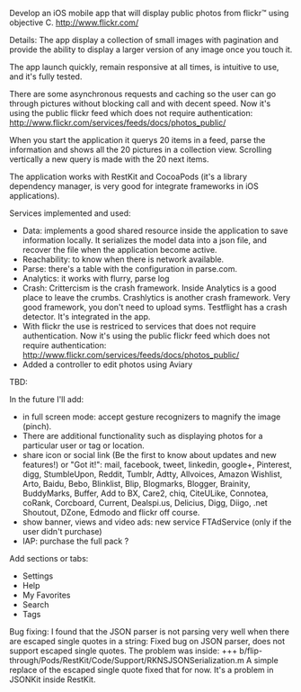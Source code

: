 Develop an iOS mobile app that will display public photos from flickr™ using objective C. 
http://www.flickr.com/ 

Details:
The app display a collection of small images with pagination and provide the ability to display a larger version of any image once you touch it.

The app launch quickly, remain responsive at all times, is intuitive to use, and it's fully tested.

There are some asynchronous requests and caching so the user can go through pictures without blocking call and with decent speed.
Now it's using the public flickr feed which does not require authentication: http://www.flickr.com/services/feeds/docs/photos_public/

When you start the application it querys 20 items in a feed, parse the information and shows all the 20 pictures in a collection view.
Scrolling vertically a new query is made with the 20 next items.

The application works with RestKit and CocoaPods (it's a library dependency manager, is very good for integrate frameworks in iOS applications).

Services implemented and used:
- Data: implements a good shared resource inside the application to save information locally. It serializes the model data into a json file, and recover the file when the application become active.
- Reachability: to know when there is network available.
- Parse: there's a table with the configuration in parse.com.
- Analytics: it works with flurry, parse log
- Crash:
    Crittercism is the crash framework. Inside Analytics is a good place to leave the crumbs.
    Crashlytics is another crash framework. Very good framework, you don't need to upload syms.
    Testflight has a crash detector. It's integrated in the app.
- With flickr the use is restriced to services that does not require authentication. Now it's using the public flickr feed which does not require authentication: http://www.flickr.com/services/feeds/docs/photos_public/
- Added a controller to edit photos using Aviary

TBD:

In the future I'll add:
- in full screen mode: accept gesture recognizers to magnify the image (pinch).
- There are additional functionality such as displaying photos for a particular user or tag or location.
- share icon or social link (Be the first to know about updates and new features!) or "Got it!": mail, facebook, tweet, linkedin, google+, Pinterest, digg, StumbleUpon, Reddit, Tumblr, Adtty, Allvoices, Amazon Wishlist, Arto, Baidu, Bebo, Blinklist, Blip, Blogmarks, Blogger, Brainity, BuddyMarks, Buffer, Add to BX, Care2, chiq, CiteULike, Connotea, coRank, Corcboard, Current, Dealspi.us, Delicius, Digg, Diigo, .net Shoutout, DZone, Edmodo and flickr off course.
- show banner, views and video ads: new service FTAdService (only if the user didn't purchase)
- IAP: purchase the full pack ?

Add sections or tabs:
- Settings
- Help
- My Favorites
- Search
- Tags


Bug fixing: I found that the JSON parser is not parsing very well when there are escaped single quotes in a string: Fixed bug on JSON parser, does not support escaped single quotes. The problem was inside: +++ b/flip-through/Pods/RestKit/Code/Support/RKNSJSONSerialization.m A simple replace of the escaped single quote fixed that for now.  It's a problem in JSONKit inside RestKit.



